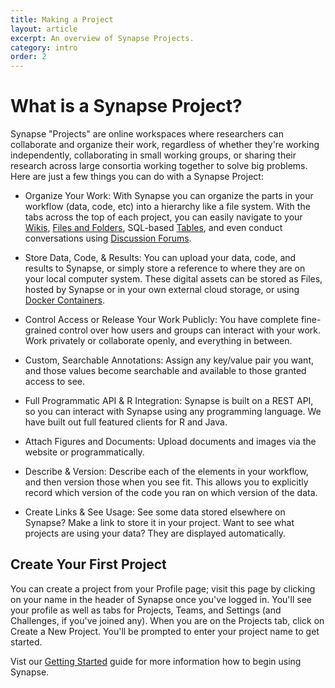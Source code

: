 ```yaml
---
title: Making a Project
layout: article
excerpt: An overview of Synapse Projects.
category: intro
order: 2
---
```



# What is a Synapse Project? 

Synapse "Projects" are online workspaces where researchers can collaborate and organize their work, regardless of whether they're working independently, collaborating in small working groups, or sharing their research across large consortia working together to solve big problems. Here are just a few things you can do with a Synapse Project: 

* Organize Your Work: With Synapse you can organize the parts in your workflow (data, code, etc) into a hierarchy like a file system. With the tabs across the top of each project, you can easily navigate to your [Wikis](http://docs.synapse.org/articles/wikis.html), [Files and Folders](http://docs.synapse.org/articles/files_and_versioning.html), SQL-based [Tables](http://docs.synapse.org/articles/tables.html), and even conduct conversations using [Discussion Forums](http://docs.synapse.org/articles/discussion.html). 

* Store Data, Code, &amp; Results: You can upload your data, code, and results to Synapse, or simply store a reference to where they are on your local computer system. These digital assets can be stored as Files, hosted by Synapse or in your own external cloud storage, or using [Docker Containers](http://docs.synapse.org/articles/docker.html). 

* Control Access or Release Your Work Publicly: You have complete fine-grained control over how users and groups can interact with your work. Work privately or collaborate openly, and everything in between.

* Custom, Searchable Annotations: Assign any key/value pair you want, and those values become searchable and available to those granted access to see.

* Full Programmatic API &amp; R Integration: Synapse is built on a REST API, so you can interact with Synapse using any programming language. We have built out full featured clients for R and Java. 

* Attach Figures and Documents: Upload documents and images via the website or programmatically.

* Describe &amp; Version: Describe each of the elements in your workflow, and then version those when you see fit. This allows you to explicitly record which version of the code you ran on which version of the data.

* Create Links &amp; See Usage: See some data stored elsewhere on Synapse? Make a link to store it in your project. Want to see what projects are using your data? They are displayed automatically.

## Create Your First Project

You can create a project from your Profile page; visit this page by clicking on your name in the header of Synapse once you've logged in. You'll see your profile as well as tabs for Projects, Teams, and Settings (and Challenges, if you've joined any). When you are on the Projects tab, click on Create a New Project. You'll be prompted to enter your project name to get started. 

Vist our [Getting Started](/articles/getting_started.html) guide for more information how to begin using Synapse. 